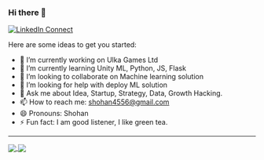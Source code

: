 ### Hi there 👋 

[![LinkedIn Connect](https://img.shields.io/badge/%20-Connect-black?color=14171A&labelColor=212121&logo=linkedin&logoColor=ffffff)](https://www.linkedin.com/in/shohanr/)


<!--
**shohan4556/shohan4556** is a ✨ _special_ ✨ repository because its `README.md` (this file) appears on your GitHub profile.
-->

Here are some ideas to get you started:

- 🔭 I’m currently working on Ulka Games Ltd
- 🌱 I’m currently learning Unity ML, Python, JS, Flask
- 👯 I’m looking to collaborate on Machine learning solution
- 🤔 I’m looking for help with deploy ML solution
- 💬 Ask me about Idea, Startup, Strategy, Data, Growth Hacking.
- 📫 How to reach me: shohan4556@gmail.com
- 😄 Pronouns: Shohan
- ⚡ Fun fact: I am good listener, I like green tea.

---

<a href="https://github.com/shohan4556?tab=repositories">
  <img align="center" src="https://github-readme-stats.anuraghazra1.vercel.app/api/top-langs/?username=shohan4556&theme=tokyonight&hide_langs_below=0&title_color=FFFFFF" />
</a>

<a href="https://github.com/shohan4556">
  <img align="center" src="https://github-readme-stats.anuraghazra1.vercel.app/api?username=shohan4556&show_icons=true&theme=tokyonight&line_height=40&title_color=FFFFFF"
</a>

